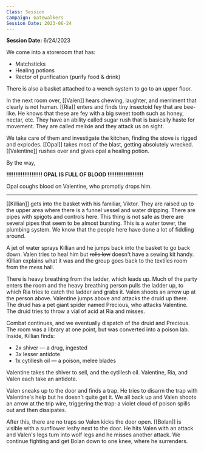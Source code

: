 ```yaml
---
Class: Session
Campaign: Gatewalkers
Session Date: 2023-06-24
---
```

**Session Date:** 6/24/2023

We come into a storeroom that has:
- Matchsticks
- Healing potions
- Rector of purification (purify food & drink)

There is also a basket attached to a wench system to go to an upper floor.

In the next room over, [[Valen]] hears chewing, laughter, and merriment that clearly is not human. [[Ria]] enters and finds tiny insectoid fey that are bee-like. He knows that these are fey with a big sweet tooth such as honey, nectar, etc. They have an ability called sugar rush that is basically haste for movement. They are called melixie and they attack us on sight.

We take care of them and investigate the kitchen, finding the stove is rigged and explodes. [[Opal]] takes most of the blast, getting absolutely wrecked. [[Valentine]] rushes over and gives opal a healing potion.

By the way,

**!!!!!!!!!!!!!!!!!!!! OPAL IS FULL OF BLOOD !!!!!!!!!!!!!!!!!!!!**

Opal coughs blood on Valentine, who promptly drops him.

---

[[Killian]] gets into the basket with his familiar, Viktor. They are raised up to the upper area where there is a funnel vessel and water dripping. There are pipes with spigots and controls here. This thing is not safe as there are several pipes that seem to be almost bursting. This is a water tower, the plumbing system. We know that the people here have done a lot of fiddling around.

A jet of water sprays Killian and he jumps back into the basket to go back down. Valen tries to heal him but ~~rolls low~~ doesn't have a sewing kit handy. Killian explains what it was and the group goes back to the textiles room from the mess hall.

There is heavy breathing from the ladder, which leads up. Much of the party enters the room and the heavy breathing person pulls the ladder up, to which Ria tries to catch the ladder and grabs it. Valen shoots an arrow up at the person above. Valentine jumps above and attacks the druid up there. The druid has a pet giant spider named Precious, who attacks Valentine. The druid tries to throw a vial of acid at Ria and misses.

Combat continues, and we eventually dispatch of the druid and Precious. The room was a library at one point, but was converted into a poison lab. Inside, Killian finds:

- 2x shiver — a drug, ingested
- 3x lesser antidote
- 1x cytillesh oil — a poison, melee blades

Valentine takes the shiver to sell, and the cytillesh oil. Valentine, Ria, and Valen each take an antidote.

Valen sneaks up to the door and finds a trap. He tries to disarm the trap with Valentine's help but he doesn't quite get it. We all back up and Valen shoots an arrow at the trip wire, triggering the trap: a violet cloud of poison spills out and then dissipates.

After this, there are no traps so Valen kicks the door open. [[Bolan]] is visible with a sunflower leshy next to the door. He hits Valen with an attack and Valen's legs turn into wolf legs and he misses another attack. We continue fighting and get Bolan down to one knee, where he surrenders.